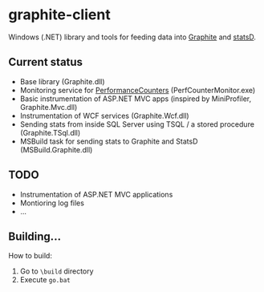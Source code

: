 # graphite-client

Windows (.NET) library and tools for feeding data into [Graphite](http://readthedocs.org/docs/graphite/en/latest/overview.html "Graphite is an enterprise-scale monitoring tool") and [statsD](https://github.com/etsy/statsd "StatsD - a network daemon for aggregating statistics").

## Current status

- Base library (Graphite.dll)
- Monitoring service for [PerformanceCounters](http://www.codeproject.com/Articles/8590/An-Introduction-To-Performance-Counters) (PerfCounterMonitor.exe)
- Basic instrumentation of ASP.NET MVC apps (inspired by MiniProfiler, Graphite.Mvc.dll)
- Instrumentation of WCF services (Graphite.Wcf.dll)
- Sending stats from inside SQL Server using TSQL / a stored procedure (Graphite.TSql.dll)
- MSBuild task for sending stats to Graphite and StatsD  (MSBuild.Graphite.dll)

## TODO

- Instrumentation of ASP.NET MVC applications
- Montioring log files
- ...

## Building...

How to build:
 
1. Go to `\build` directory
2. Execute `go.bat`